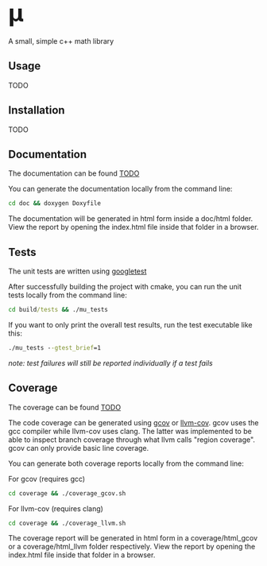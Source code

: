 # <font size="7"> μ </font>

A small, simple c++ math library

## Usage

TODO

## Installation

TODO

## Documentation

The documentation can be found [TODO](https://github.com)

You can generate the documentation locally from the command line:

```cmd
cd doc && doxygen Doxyfile
```

The documentation will be generated in html form inside a  doc/html folder. View the report by opening the index.html file inside that folder in a browser.

## Tests

The unit tests are written using [googletest](https://github.com/google/googletest)

After successfully building the project with cmake, you can run the unit tests locally from the command line:

```cmd
cd build/tests && ./mu_tests
```

If you want to only print the overall test results, run the test executable like this:

```cmd
./mu_tests --gtest_brief=1
```

*note: test failures will still be reported individually if a test fails*

## Coverage

The coverage can be found [TODO](https://github.com)

The code coverage can be generated using [gcov](https://gcc.gnu.org/onlinedocs/gcc/Gcov.html) or [llvm-cov](https://clang.llvm.org/docs/SourceBasedCodeCoverage.html). gcov uses the gcc compiler while llvm-cov uses clang. The latter was implemented to be able to inspect branch coverage through what llvm calls "region coverage". gcov can only provide basic line coverage.

You can generate both coverage reports locally from the command line:

For gcov (requires gcc)

```cmd
cd coverage && ./coverage_gcov.sh
```

For llvm-cov (requires clang)

```cmd
cd coverage && ./coverage_llvm.sh
```

The coverage report will be generated in html form in a coverage/html_gcov or a coverage/html_llvm folder respectively. View the report by opening the index.html file inside that folder in a browser.
